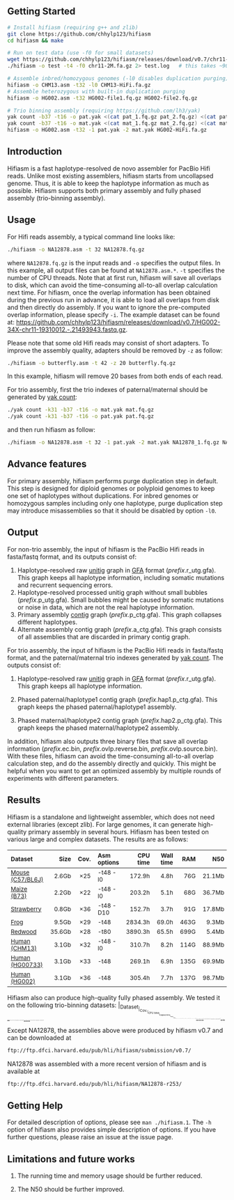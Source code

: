 ## Getting Started

```sh
# Install hifiasm (requiring g++ and zlib)
git clone https://github.com/chhylp123/hifiasm
cd hifiasm && make

# Run on test data (use -f0 for small datasets)
wget https://github.com/chhylp123/hifiasm/releases/download/v0.7/chr11-2M.fa.gz
./hifiasm -o test -t4 -f0 chr11-2M.fa.gz 2> test.log   # this takes ~90 sec

# Assemble inbred/homozygous genomes (-l0 disables duplication purging)
hifiasm -o CHM13.asm -t32 -l0 CHM13-HiFi.fa.gz
# Assemble heterozygous with built-in duplication purging
hifiasm -o HG002.asm -t32 HG002-file1.fq.gz HG002-file2.fq.gz

# Trio binning assembly (requiring https://github.com/lh3/yak)
yak count -b37 -t16 -o pat.yak <(cat pat_1.fq.gz pat_2.fq.gz) <(cat pat_1.fq.gz pat_2.fq.gz)
yak count -b37 -t16 -o mat.yak <(cat mat_1.fq.gz mat_2.fq.gz) <(cat mat_1.fq.gz mat_2.fq.gz)
hifiasm -o HG002.asm -t32 -1 pat.yak -2 mat.yak HG002-HiFi.fa.gz
```

## Introduction

Hifiasm is a fast haplotype-resolved de novo assembler for PacBio
Hifi reads. Unlike most existing assemblers, hifiasm starts from uncollapsed
genome. Thus, it is able to keep the haplotype information as much as possible.
Hifiasm supports both primary assembly and fully phased assembly (trio-binning assembly).



## Usage

For Hifi reads assembly, a typical command line looks like:

```sh
./hifiasm -o NA12878.asm -t 32 NA12878.fq.gz
```

where `NA12878.fq.gz` is the input reads and `-o` specifies the output files.
In this example, all output files can be found at `NA12878.asm.*`. `-t` specifies 
the number of CPU threads. Note that at first run, hifiasm will save all overlaps 
to disk, which can avoid the time-consuming all-to-all overlap calculation next time. 
For hifiasm, once the overlap information has been obtained during the previous run 
in advance, it is able to load all overlaps from disk and then directly do assembly. 
If you want to ignore the pre-computed overlap information, please specify `-i`. 
The example dataset can be found at: https://github.com/chhylp123/hifiasm/releases/download/v0.7/HG002-34X-chr11-19310012.-.21493943.fastq.gz.

Please note that some old Hifi reads may consist of short adapters. To improve
the assembly quality, adapters should be removed by `-z` as follow:

```sh
./hifiasm -o butterfly.asm -t 42 -z 20 butterfly.fq.gz
```

In this example, hifiasm will remove 20 bases from both ends of each read.

For trio assembly, first the trio indexes of paternal/maternal should be generated by 
[yak count](https://github.com/lh3/yak):

```sh
./yak count -k31 -b37 -t16 -o mat.yak mat.fq.gz
./yak count -k31 -b37 -t16 -o pat.yak pat.fq.gz
```

and then run hifiasm as follow:

```sh
./hifiasm -o NA12878.asm -t 32 -1 pat.yak -2 mat.yak NA12878_1.fq.gz NA12878_2.fq.gz
```

## Advance features

For primary assembly, hifiasm performs purge duplication step in default. This step is designed for diploid genomes or polyploid genomes to keep one set of haplotypes without duplications. For inbred genomes or homozygous samples including only one haplotype, purge duplication step may introduce misassemblies so that it should be disabled by option `-l0`.


## Output

For non-trio assembly, the input of hifiasm is the PacBio Hifi reads in fasta/fastq format, and its
outputs consist of: 

1. Haplotype-resolved raw [unitig][unitig] graph in [GFA][gfa] format
   (*prefix*.r\_utg.gfa). This graph keeps all haplotype information, including
   somatic mutations and recurrent sequencing errors.
2. Haplotype-resolved processed unitig graph without small bubbles
   (*prefix*.p\_utg.gfa). Small bubbles might be caused by somatic mutations or noise in data, 
   which are not the real haplotype information.
3. Primary assembly [contig][unitig] graph (*prefix*.p\_ctg.gfa). This graph collapses different
   haplotypes.
4. Alternate assembly contig graph (*prefix*.a\_ctg.gfa). This graph consists of all assemblies that
   are discarded in primary contig graph.

For trio assembly, the input of hifiasm is the PacBio Hifi reads in fasta/fastq format, and the paternal/maternal trio indexes generated by [yak count](https://github.com/lh3/yak). The outputs consist of:
1. Haplotype-resolved raw [unitig][unitig] graph in [GFA][gfa] format
   (*prefix*.r\_utg.gfa). This graph keeps all haplotype information. 

2. Phased paternal/haplotype1 contig graph (*prefix*.hap1.p\_ctg.gfa). This graph keeps the phased
   paternal/haplotype1 assembly.

3. Phased maternal/haplotype2 contig graph (*prefix*.hap2.p\_ctg.gfa). This graph keeps the phased
   maternal/haplotype2 assembly.


In addition, hifiasm also outputs three binary files that save all overlap information (*prefix*.ec.bin, *prefix*.ovlp.reverse.bin, *prefix*.ovlp.source.bin). With these files, hifiasm can avoid the time-consuming all-to-all overlap calculation step, and do the assembly
directly and quickly. This might be helpful when you want to get an optimized
assembly by multiple rounds of experiments with different parameters.

## Results

Hifiasm is a standalone and lightweight assembler, which does not need external
libraries (except zlib). For large genomes, it can generate high-quality primary
assembly in several hours. Hifiasm has been tested on various large and complex datasets. 
The results are as follows: 

|<sub>Dataset<sub>|<sub>Size<sub>|<sub>Cov.<sub>|<sub>Asm options<sub>|<sub>CPU time<sub>|<sub>Wall time<sub>|<sub>RAM<sub>|<sub> N50<sub>|
|:---------------|-----:|-----:|:---------------------|-------:|--------:|----:|----------------:|
|<sub>[Mouse (C57/BL6J)][mouse-data]</sub>|<sub>2.6Gb</sub> |<sub>&times;25</sub>|<sub>-t48 -l0</sub> |<sub>172.9h</sub> |<sub>4.8h</sub> |<sub>76G</sub> |<sub>21.1Mb</sub>|
|<sub>[Maize (B73)][maize-data]</sub>     |<sub>2.2Gb</sub> |<sub>&times;22</sub>|<sub>-t48 -l0</sub> |<sub>203.2h</sub> |<sub>5.1h</sub> |<sub>68G</sub> |<sub>36.7Mb</sub>|
|<sub>[Strawberry][strawberry-data]</sub> |<sub>0.8Gb</sub> |<sub>&times;36</sub>|<sub>-t48 -D10</sub>|<sub>152.7h</sub> |<sub>3.7h</sub> |<sub>91G</sub> |<sub>17.8Mb</sub>|
|<sub>[Frog][frog-data]</sub>             |<sub>9.5Gb</sub> |<sub>&times;29</sub>|<sub>-t48</sub>     |<sub>2834.3h</sub>|<sub>69.0h</sub>|<sub>463G</sub>|<sub>9.3Mb</sub>|
|<sub>[Redwood][redwood-data]</sub>       |<sub>35.6Gb</sub>|<sub>&times;28</sub>|<sub>-t80</sub>     |<sub>3890.3h</sub>|<sub>65.5h</sub>|<sub>699G</sub>|<sub>5.4Mb</sub>|
|<sub>[Human (CHM13)][CHM13-data]</sub>   |<sub>3.1Gb</sub> |<sub>&times;32</sub>|<sub>-t48 -l0</sub> |<sub>310.7h</sub> |<sub>8.2h</sub> |<sub>114G</sub>|<sub>88.9Mb</sub>|
|<sub>[Human (HG00733)][HG00733-data]</sub>|<sub>3.1Gb</sub>|<sub>&times;33</sub>|<sub>-t48</sub>     |<sub>269.1h</sub> |<sub>6.9h</sub> |<sub>135G</sub>|<sub>69.9Mb</sub>|
|<sub>[Human (HG002)][NA24385-data]</sub> |<sub>3.1Gb</sub> |<sub>&times;36</sub>|<sub>-t48</sub>     |<sub>305.4h</sub> |<sub>7.7h</sub> |<sub>137G</sub>|<sub>98.7Mb</sub>|

[mouse-data]:      https://www.ncbi.nlm.nih.gov/sra/?term=SRR11606870
[maize-data]:      https://www.ncbi.nlm.nih.gov/sra/?term=SRR11606869
[strawberry-data]: https://www.ncbi.nlm.nih.gov/sra/?term=SRR11606867
[frog-data]:       https://www.ncbi.nlm.nih.gov/sra?term=(SRR11606868)%20OR%20SRR12048570
[redwood-data]:    https://www.ncbi.nlm.nih.gov/sra/?term=SRP251156
[CHM13-data]:      https://www.ncbi.nlm.nih.gov/sra?term=(((SRR11292120)%20OR%20SRR11292121)%20OR%20SRR11292122)%20OR%20SRR11292123

Hifiasm also can produce high-quality fully phased assembly. We tested it on the following trio-binning datasets:
|<sub>Dataset<sub>|<sub>Cov.<sub>|<sub>CPU time<sub>|<sub>Elapsed time<sub>|<sub>RAM<sub>|<sub> N50<sub>|
|:---------------|-----:|-------:|--------:|----:|----------------:|
|<sub>[HG00733][HG00733-data], [\[father\]][HG00731-data], [\[mother\]][HG00732-data]</sub>|<sub>&times;33</sub>|<sub>269.1h</sub>|<sub>6.9h</sub>|<sub>135G</sub>|<sub>35.1Mb (paternal), 34.9Mb (maternal)</sub>|
|<sub>[HG002][NA24385-data],   [\[father\]][NA24149-data], [\[mother\]][NA24143-data]</sup>|<sub>&times;36</sub>|<sub>305.4h</sub>|<sub>7.7h</sub>|<sub>137G</sub>|<sub>41.0Mb (paternal), 40.8Mb (maternal)</sub>|
|<sub>[NA12878][NA12878-data], [\[father\]][NA12891-data], [\[mother\]][NA12892-data]</sub>|<sub>&times;30</sub>|<sub>180.8h</sub>|<sub>4.9h</sub>|<sub>123G</sub>|<sub>27.7Mb (paternal), 27.0Mb (maternal)</sub>|

[HG00733-data]: https://www.ebi.ac.uk/ena/data/view/ERX3831682
[HG00731-data]: https://www.ebi.ac.uk/ena/data/view/ERR3241754
[HG00732-data]: https://www.ebi.ac.uk/ena/data/view/ERR3241755
[NA24385-data]: https://www.ncbi.nlm.nih.gov/sra?term=(((SRR10382244)%20OR%20SRR10382245)%20OR%20SRR10382248)%20OR%20SRR10382249
[NA24149-data]: https://ftp-trace.ncbi.nlm.nih.gov/giab/ftp/data/AshkenazimTrio/HG003_NA24149_father/NIST_HiSeq_HG003_Homogeneity-12389378/HG003Run01-13262252/
[NA24143-data]: https://ftp-trace.ncbi.nlm.nih.gov/giab/ftp/data/AshkenazimTrio/HG004_NA24143_mother/NIST_HiSeq_HG004_Homogeneity-14572558/HG004Run01-15133132/
[NA12878-data]: https://ftp-trace.ncbi.nlm.nih.gov/giab/ftp/data/NA12878/PacBio_SequelII_CCS_11kb/
[NA12891-data]: https://www.ebi.ac.uk/ena/data/view/ERR194160
[NA12892-data]: https://www.ebi.ac.uk/ena/data/view/ERR194161

Except NA12878, the assemblies above were produced by hifiasm v0.7 and can be
downloaded at
```txt
ftp://ftp.dfci.harvard.edu/pub/hli/hifiasm/submission/v0.7/
```
NA12878 was assembled with a more recent version of hifiasm and is available at
```txt
ftp://ftp.dfci.harvard.edu/pub/hli/hifiasm/NA12878-r253/
```


[unitig]: http://wgs-assembler.sourceforge.net/wiki/index.php/Celera_Assembler_Terminology
[gfa]: https://github.com/pmelsted/GFA-spec/blob/master/GFA-spec.md
[paf]: https://github.com/lh3/miniasm/blob/master/PAF.md

## Getting Help

For detailed description of options, please see `man ./hifiasm.1`.
The `-h` option of hifiasm also provides simple description of options. If you
have further questions, please raise an issue at the issue page.

## Limitations and future works

1. The running time and memory usage should be further reduced.

2. The N50 should be further improved. 

